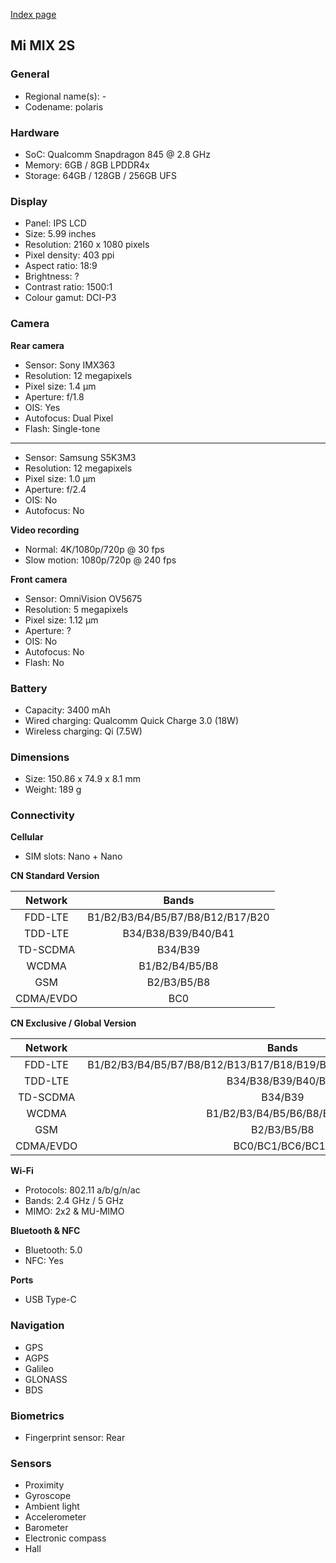 [Index page](../../)

## Mi MIX 2S

### General

* Regional name(s): -
* Codename: polaris

### Hardware

* SoC: Qualcomm Snapdragon 845 @ 2.8 GHz
* Memory: 6GB / 8GB LPDDR4x
* Storage: 64GB / 128GB / 256GB UFS

### Display

* Panel: IPS LCD
* Size: 5.99 inches
* Resolution: 2160 x 1080 pixels
* Pixel density: 403 ppi
* Aspect ratio: 18:9
* Brightness: ?
* Contrast ratio: 1500:1
* Colour gamut: DCI-P3

### Camera

**Rear camera**

* Sensor: Sony IMX363
* Resolution: 12 megapixels
* Pixel size: 1.4 µm
* Aperture: f/1.8
* OIS: Yes
* Autofocus: Dual Pixel
* Flash: Single-tone

---

* Sensor: Samsung S5K3M3
* Resolution: 12 megapixels
* Pixel size: 1.0 µm
* Aperture: f/2.4
* OIS: No
* Autofocus: No

**Video recording**

* Normal: 4K/1080p/720p @ 30 fps
* Slow motion: 1080p/720p @ 240 fps

**Front camera**

* Sensor: OmniVision OV5675
* Resolution: 5 megapixels
* Pixel size: 1.12 µm
* Aperture: ?
* OIS: No
* Autofocus: No
* Flash: No

### Battery

* Capacity: 3400 mAh
* Wired charging: Qualcomm Quick Charge 3.0 (18W)
* Wireless charging: Qi (7.5W)

### Dimensions

* Size: 150.86 x 74.9 x 8.1 mm
* Weight: 189 g

### Connectivity

**Cellular**

* SIM slots: Nano + Nano

**CN Standard Version**

| Network | Bands |
|:---------:|:--------------------------------:|
| FDD-LTE | B1/B2/B3/B4/B5/B7/B8/B12/B17/B20 |
| TDD-LTE | B34/B38/B39/B40/B41 |
| TD-SCDMA | B34/B39 |
| WCDMA | B1/B2/B4/B5/B8 |
| GSM | B2/B3/B5/B8 |
| CDMA/EVDO | BC0 |

**CN Exclusive / Global Version**

| Network | Bands |
|:---------:|:--------------------------------------------------------------------:|
| FDD-LTE | B1/B2/B3/B4/B5/B7/B8/B12/B13/B17/B18/B19/B20/B25/B26/B27/B28/B29/B30 |
| TDD-LTE | B34/B38/B39/B40/B41 |
| TD-SCDMA | B34/B39 |
| WCDMA | B1/B2/B3/B4/B5/B6/B8/B9/B19 |
| GSM | B2/B3/B5/B8 |
| CDMA/EVDO | BC0/BC1/BC6/BC10 |

**Wi-Fi**

* Protocols: 802.11 a/b/g/n/ac
* Bands: 2.4 GHz / 5 GHz
* MIMO: 2x2 & MU-MIMO

**Bluetooth & NFC**

* Bluetooth: 5.0 
* NFC: Yes

**Ports**

* USB Type-C

### Navigation

* GPS
* AGPS
* Galileo
* GLONASS
* BDS

### Biometrics

* Fingerprint sensor: Rear

### Sensors

* Proximity
* Gyroscope
* Ambient light
* Accelerometer
* Barometer
* Electronic compass
* Hall